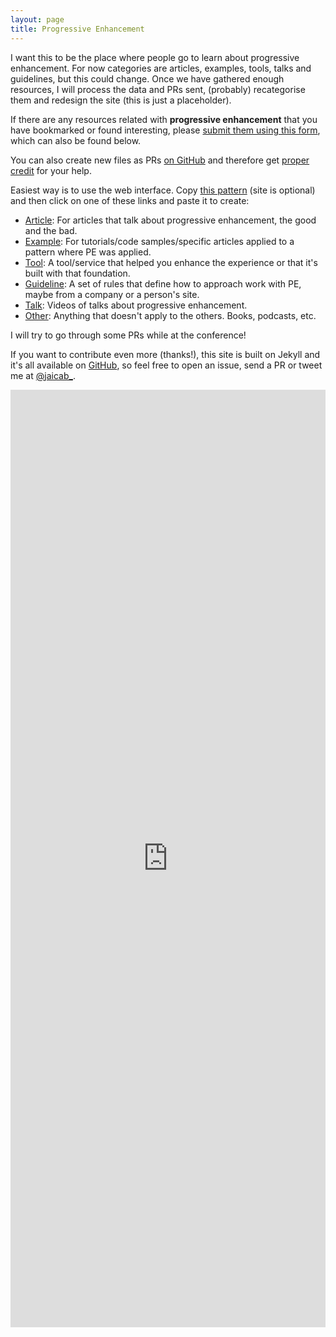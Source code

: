 ```yaml
---
layout: page
title: Progressive Enhancement
---
```


I want this to be the place where people go to learn about progressive enhancement. For now categories are articles, examples, tools, talks and guidelines, but this could change. Once we have gathered enough resources, I will process the data and PRs sent, (probably) recategorise them and redesign the site (this is just a placeholder).

If there are any resources related with **progressive enhancement** that you have bookmarked or found interesting, please [submit them using this form](http://goo.gl/forms/X5fy7xpA0a), which can also be found below.

You can also create new files as PRs [on GitHub](https://github.com/jaicab/progressiveenhancement) and therefore get [proper credit](https://github.com/jaicab/progressiveenhancement/graphs/contributors) for your help. 

Easiest way is to use the web interface. Copy [this pattern](https://raw.githubusercontent.com/jaicab/progressiveenhancement/gh-pages/_resourcearticle/example.md) (site is optional) and then click on one of these links and paste it to create:

- [Article](https://github.com/jaicab/progressiveenhancement/new/gh-pages/_resourcearticle): For articles that talk about progressive enhancement, the good and the bad.
- [Example](https://github.com/jaicab/progressiveenhancement/new/gh-pages/_resourceexample): For tutorials/code samples/specific articles applied to a pattern where PE was applied.
- [Tool](https://github.com/jaicab/progressiveenhancement/new/gh-pages/_resourcetool): A tool/service that helped you enhance the experience or that it's built with that foundation.
- [Guideline](https://github.com/jaicab/progressiveenhancement/new/gh-pages/_resourceguideline): A set of rules that define how to approach work with PE, maybe from a company or a person's site.
- [Talk](https://github.com/jaicab/progressiveenhancement/new/gh-pages/_resourcetalk): Videos of talks about progressive enhancement.
- [Other](https://github.com/jaicab/progressiveenhancement/new/gh-pages/_resourceother): Anything that doesn't apply to the others. Books, podcasts, etc. 

I will try to go through some PRs while at the conference!

If you want to contribute even more (thanks!), this site is built on Jekyll and it's all available on [GitHub](https://github.com/jaicab/progressiveenhancement), so feel free to open an issue, send a PR or tweet me at [@jaicab_](https://twitter.com/jaicab_).

<iframe src="https://docs.google.com/forms/d/16w6T6SuZu8dsPVmv_U4nQm4y609Iv4cQyAS7bjJ2GyA/viewform?embedded=true" width="100%" height="1500" frameborder="0" marginheight="0" marginwidth="0">Cargando...</iframe>